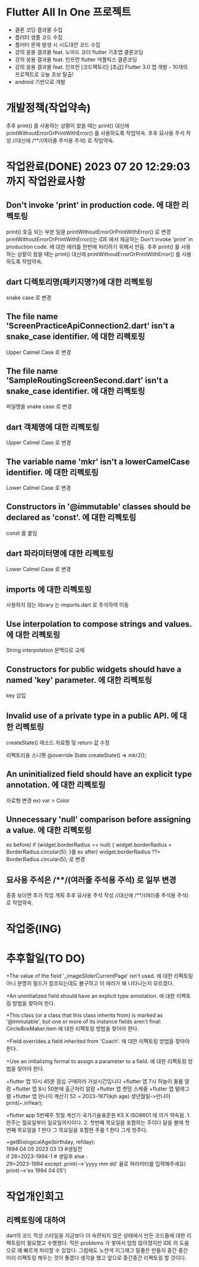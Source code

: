 # Flutter All In One 프로젝트
- 클론 코딩 결과물 수집
- 플러터 샘플 코드 수집
- 플러터 문제 발생 시 시도대안 코드 수집
- 강의 응용 결과물 feat. 노마드 코더 flutter 기초앱 클론코딩 
- 강의 응용 결과물 feat. 인프런 flutter 넥플릭스 클론코딩 
- 강의 응용 결과물 feat. 인프런 [코드팩토리] [초급] Flutter 3.0 앱 개발 - 10개의 프로젝트로 오늘 초보 탈출! 
- android 기반으로 개발


# 개발정책(작업약속)
  추후 print() 를 사용하는 상황이 왔을 때는 print() 대신에 printWithoutErrorOrPrintWithError() 를 사용하도록 작업약속.
  추후 묘사용 주석 작성 //대신에 /**/(여러줄 주석용 주석) 로 작업약속.



# 작업완료(DONE) 2023 07 20 12:29:03 까지 작업완료사항
##  Don't invoke 'print' in production code. 에 대한 리펙토링 
  print() 호출 되는 부분 일괄 printWithoutErrorOrPrintWithError() 로 변경
  printWithoutErrorOrPrintWithError()는 IDE 에서 제공하는 Don't invoke 'print' in production code. 에 대한 에러를 한번에 처리하기 위해서 만듬.
  추후 print() 를 사용하는 상황이 왔을 때는 print() 대신에 printWithoutErrorOrPrintWithError() 를 사용하도록 작업약속.

##  dart 디렉토리명(패키지명?)에 대한 리펙토링 
  snake case 로 변경

##  The file name 'ScreenPracticeApiConnection2.dart' isn't a snake_case identifier. 에 대한 리펙토링 
  Upper Calmel Case 로 변경

##  The file name 'SampleRoutingScreenSecond.dart' isn't a snake_case identifier. 에 대한 리펙토링 
  파일명을 snake case 로 변경

##  dart 객체명에 대한 리펙토링 
  Upper Calmel Case 로 변경

##  The variable name 'mkr' isn't a lowerCamelCase identifier. 에 대한 리펙토링 
  Lower Calmel Case 로 변경

##  Constructors in '@immutable' classes should be declared as 'const'. 에 대한 리펙토링 
  const 를 붙임

##  dart 파라미터명에 대한 리펙토링 
  Lower Calmel Case 로 변경

##  imports 에 대한 리펙토링 
  사용하지 않는 library 는 imports.dart 로 주석하여 이동

##  Use interpolation to compose strings and values. 에 대한 리펙토링 
  String interpolation 문맥으로 교체

##  Constructors for public widgets should have a named 'key' parameter. 에 대한 리펙토링 
  key 삽입

##  Invalid use of a private type in a public API. 에 대한 리펙토링 
  createState() 메소드 자료형 및 return 값 수정

  리펙토리용 스니펫
    @override
    State<mkr> createState() =>  mkr2();

##  An uninitialized field should have an explicit type annotation. 에 대한 리펙토링 
  자료형 변경 ex) var > Color

##  Unnecessary 'null' comparison before assigning a value. 에 대한 리펙토링 
  ex before) if (widget.borderRadius == null) {
  widget.borderRadius = BorderRadius.circular(5);
  }를
  ex after) widget.borderRadius ??= BorderRadius.circular(5); 로 변경 

##  묘사용 주석은 /**/(여러줄 주석용 주석) 로 일부 변경 
  종종 보이면 추가 작업 계획
  추후 묘사용 주석 작성 //대신에 /**/(여러줄 주석용 주석) 로 작업약속.
 



# 작업중(ING)



# 추후할일(TO DO)
  +The value of the field '_imageSliderCurrentPage' isn't used. 에 대한 리펙토링
    아니 분명히 필드가 참조되는데도 불구하고 이 에러가 왜 나타나는지 모르겠다.  

  +An uninitialized field should have an explicit type annotation. 에 대한 리펙토링
    방법을 찾아야 한다.
    
  +This class (or a class that this class inherits from) is marked as '@immutable', but one or more of its instance fields aren't final: CircleBoxMaker.item  에 대한 리펙토링
    방법을 찾아야 한다.

  +Field overrides a field inherited from 'Coach'.  에 대한 리펙토링
   방법을 찾아야 한다.

  +Use an initializing formal to assign a parameter to a field. 에 대한 리펙토링
    방법을 찾아야 한다.

  
  +flutter 앱 10시 45분 점심 구매하러 가실시간입니다
  +flutter 앱 7시 하늘이 돌봄 알람
  +flutter 앱 8시 50분에 출근처리 알람
  +flutter 앱 랜덤 스케줄
  +flutter 앱 텔레그램
  +flutter 앱 만나이 계산기
    52 = 2023-1971(kjh age)
    생년월일->만나이
    print(~.inYear);

  +flutter app 5번째주 첫일 계산기
    국가기술표준원 KS X ISO8601 에 의거 약속됨.
    1. 한주는 월요일부터 일요일까지이다.
    2. 첫번째 목요일을 포함하는 주이다 
      달을 볼때 첫번째 목요일을 1 한다
      그 목요일을 포함한 주를 1 한다
      그게 첫주다.

  +getBiologicalAge(birthday, refday):			
    1994 04 05		2023 03 13
    #생일전		
    if
      28=2023-1994-1
    # 생일후
    else :  
      29=2023-1994    except:
      print(-->'yyyy mm dd' 꼴로 파라미터를 입력해주세요)
      print(-->'ex 1994 04 05')

 
    
# 작업개인회고
## 리펙토링에 대하여
  dart의 코드 작성 스타일을 지금보다 더 숙련되지 않은 상태에서 만든 코드들에 대한 리펙토링이 필요했고 수행했다.
  작은 problems 가 쌓여서 엄청 많아졌지만 IDE 의 도움으로 꽤 빠르게 처리할 수 있었다.
  그럼에도 노란색 지그재그 밑줄은 만들지 중간 중간 미리 리펙토링 해두는 것이 좋겠다 생각을 했고 앞으로 중간중간 리펙토링 할 것이다.
  